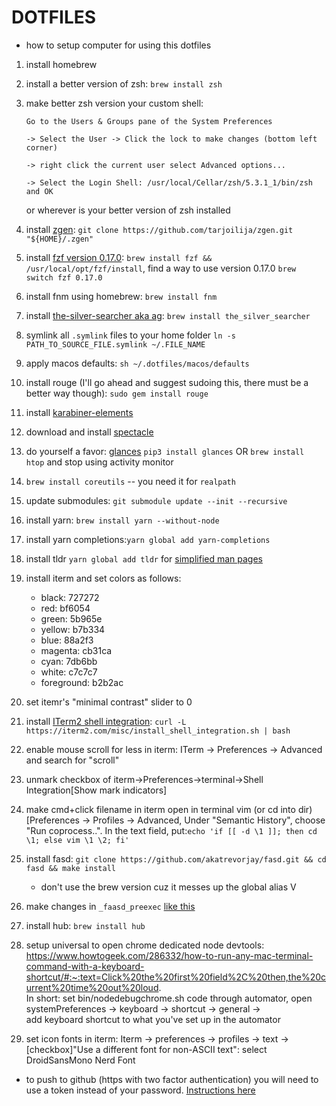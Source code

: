 # DOTFILES

- how to setup computer for using this dotfiles

1. install homebrew
2. install a better version of zsh: `brew install zsh`
3. make better zsh version your custom shell: 

    ```
    Go to the Users & Groups pane of the System Preferences 

    -> Select the User -> Click the lock to make changes (bottom left corner) 

    -> right click the current user select Advanced options... 

    -> Select the Login Shell: /usr/local/Cellar/zsh/5.3.1_1/bin/zsh and OK
    ```

    or wherever is your better version of zsh installed
4. install [zgen](https://github.com/tarjoilija/zgen): `git clone https://github.com/tarjoilija/zgen.git "${HOME}/.zgen"`
5. install [fzf version 0.17.0](https://github.com/junegunn/fzf): `brew install fzf && /usr/local/opt/fzf/install`, find a way to use version 0.17.0 `brew switch fzf 0.17.0`
6. install fnm using homebrew: `brew install fnm`
7. install [the-silver-searcher aka ag](https://github.com/ggreer/the_silver_searcher): `brew install the_silver_searcher`
8. symlink all `.symlink` files to your home folder `ln -s PATH_TO_SOURCE_FILE.symlink ~/.FILE_NAME`
9. apply macos defaults: `sh ~/.dotfiles/macos/defaults`
10. install rouge (I'll go ahead and suggest sudoing this, there must be a better way though): `sudo gem install rouge` 
11. install [karabiner-elements](https://github.com/tekezo/Karabiner-Elements/blob/master/usage/README.md)
12. download and install [spectacle](https://www.spectacleapp.com/)
13. do yourself a favor: [glances](https://github.com/nicolargo/glances) `pip3 install glances` OR `brew install htop` and stop using activity monitor
14. `brew install coreutils` -- you need it for `realpath`
15. update submodules: `git submodule update --init --recursive`
16. install yarn: `brew install yarn --without-node`
17. install yarn completions:`yarn global add yarn-completions`
19. install tldr `yarn global add tldr` for [simplified man pages](https://github.com/tldr-pages/tldr)
20. install iterm and set colors as follows:
    - black: 727272
    - red: bf6054
    - green: 5b965e
    - yellow: b7b334
    - blue: 88a2f3
    - magenta: cb31ca
    - cyan: 7db6bb
    - white: c7c7c7
    - foreground: b2b2ac
21. set itemr's "minimal contrast" slider to 0

22. install [ITerm2 shell integration](https://www.iterm2.com/documentation-shell-integration.html): `curl -L https://iterm2.com/misc/install_shell_integration.sh | bash`
23. enable mouse scroll for less in iterm: ITerm -> Preferences -> Advanced and search for "scroll"
24. unmark checkbox of iterm->Preferences->terminal->Shell Integration[Show mark indicators]
25. make cmd+click filename in iterm open in terminal vim (or cd into dir) [Preferences -> Profiles -> Advanced, Under "Semantic History", choose "Run coprocess..". In the text field, put:`echo 'if [[ -d \1 ]]; then cd \1; else vim \1 \2; fi'`
26. install fasd: `git clone https://github.com/akatrevorjay/fasd.git && cd fasd && make install`
    - don't use the brew version cuz it messes up the global alias V
27. make changes in `_faasd_preexec` [like this](https://github.com/clvv/fasd/issues/120)
28. install hub: `brew install hub`
29. setup universal <Command-alt-ctrl-t> to open chrome dedicated node devtools: <br>
    https://www.howtogeek.com/286332/how-to-run-any-mac-terminal-command-with-a-keyboard-shortcut/#:~:text=Click%20the%20first%20field%2C%20then,the%20current%20time%20out%20loud. <br>
    In short: set bin/nodedebugchrome.sh code through automator, open <br>
    systemPreferences -> keyboard -> shortcut -> general -> <br>
    add keyboard shortcut to what you've set up in the automator <br>
30. set icon fonts in iterm: Iterm -> preferences -> profiles -> text -> [checkbox]"Use a different font for non-ASCII text": select DroidSansMono Nerd Font

- to push to github (https with two factor authentication) you will need to use a token instead of your password. [Instructions here](https://help.github.com/articles/creating-a-personal-access-token-for-the-command-line/)
